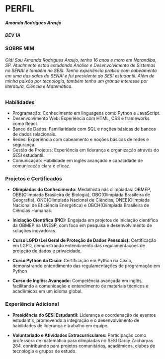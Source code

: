 # PERFIL

##### Amanda Rodrigues Araujo
##### DEV 1A

### SOBRE MIM

###### Olá! Sou Amanda Rodrigues Araujo, tenho 16 anos e moro em Narandiba, SP. Atualmente estou estudando Análise e Desenvolvimento de Sistemas no SENAI e também no SESI. Tenho experiência prática com cabeamento em uma das salas do SENAI e fui presidente do SESI estudantil. Além de minha paixão por tecnologia, também tenho um grande interesse por literatura, Ciência e Matemática.

### Habilidades

* Programação: Conhecimento em linguagens como Python e JavaScript.
* Desenvolvimento Web: Experiência com HTML, CSS e frameworks como React.
* Banco de Dados: Familiaridade com SQL e noções básicas de bancos de dados relacionais.
* Redes: Experiência com cabeamento e noções básicas de redes e segurança.
* Gestão de Projetos: Experiência em liderança e organização através do SESI estudantil.
* Comunicação: Habilidade em inglês avançado e capacidade de comunicação clara e eficaz.

### Projetos e Certificados

* **Olimpíadas do Conhecimento:**
 Medalhista nas olimpiadas: OBMEP, OBB(Olimpíada Brasileira de Biologia), OBG(Olimpíada Brasileira de Geografia), ONC(Olimpíada Nacional de Ciências, ONEE(Olimpíada Nacional de Eficiência Energética) e OBCH(Olimpíada Brasileira de Ciências Humanas.

* **Iniciação Científica (PIC):**
Engajada em projetos de iniciação científica da OBMEP na UNESP, com foco em pesquisa e desenvolvimento de soluções inovadoras.

* **Curso LGPD (Lei Geral de Proteção de Dados Pessoais):**
Certificação em LGPD, demonstrando entendimento das regulamentações de proteção de dados e privacidade.

* **Curso Python da Cisco:**
Certificação em Python na Cisco, demonstrando entendimento das regulamentações de programação em Python

* **Curso de Inglês: Avançado:**
Competência avançada em inglês, facilitando a comunicação e entendimento de materiais técnicos e acadêmicos em um idioma global.

### Experiência Adicional

* **Presidência do SESI Estudantil:**
Liderança e coordenação de eventos estudantis, promovendo a integração e o desenvolvimento de habilidades de liderança e trabalho em equipe.

* **Voluntariado e Atividades Extracurriculares:**
Participação como professora de matemática para olimpíadas no SESI Darcy Zacharyas 284, contribuindo para projetos comunitários, acadêmicos, clubes de tecnologia e grupos de estudo.

